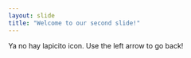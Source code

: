 ```yaml
---
layout: slide
title: "Welcome to our second slide!"
---
```

Ya no hay lapicito icon.
Use the left arrow to go back!
